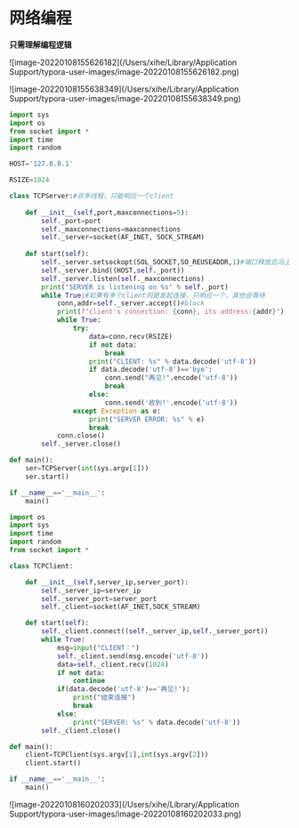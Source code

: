 # 网络编程



**只需理解编程逻辑**

![image-20220108155626182](/Users/xihe/Library/Application Support/typora-user-images/image-20220108155626182.png)

![image-20220108155638349](/Users/xihe/Library/Application Support/typora-user-images/image-20220108155638349.png)

```python
import sys
import os
from socket import *
import time
import random

HOST='127.0.0.1'

RSIZE=1024

class TCPServer:#非多线程，只能响应一个client
	
	def __init__(self,port,maxconnections=5):
		self._port=port
		self._maxconnections=maxconnections
		self._server=socket(AF_INET, SOCK_STREAM)
	
	def start(self):
		self._server.setsockopt(SOL_SOCKET,SO_REUSEADDR,1)#端口释放后马上可以被重新使用
		self._server.bind((HOST,self._port))
		self._server.listen(self._maxconnections)
		print("SERVER is listening on %s" % self._port)
		while True:#如果有多个client同是发起连接，只响应一个，其他会等待
			conn,addr=self._server.accept()#block
			print(f"client's connection: {conn}, its address:{addr}")
			while True:
				try:
					data=conn.recv(RSIZE)
					if not data:
						break
					print("CLIENT: %s" % data.decode('utf-8'))
					if data.decode('utf-8')=='bye':
						conn.send("再见!".encode('utf-8'))
						break
					else:
						conn.send('收到!'.encode('utf-8'))
				except Exception as e:
					print("SERVER ERROR: %s" % e)
					break
			conn.close()
		self._server.close()

def main():
	ser=TCPServer(int(sys.argv[1]))
	ser.start()

if __name__=='__main__':
	main()


```

```python
import os
import sys
import time
import random
from socket import *

class TCPClient:

	def __init__(self,server_ip,server_port):
		self._server_ip=server_ip
		self._server_port=server_port
		self._client=socket(AF_INET,SOCK_STREAM)

	def start(self):
		self._client.connect((self._server_ip,self._server_port))
		while True:
			msg=input("CLIENT：")
			self._client.send(msg.encode('utf-8'))
			data=self._client.recv(1024)
			if not data:
				continue
			if(data.decode('utf-8')=='再见!'):
				print("结束连接")
				break
			else:
				print("SERVER: %s" % data.decode('utf-8'))
		self._client.close()

def main():
	client=TCPClient(sys.argv[1],int(sys.argv[2]))
	client.start()

if __name__=='__main__':
	main()

```

![image-20220108160202033](/Users/xihe/Library/Application Support/typora-user-images/image-20220108160202033.png)


